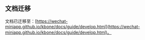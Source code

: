 ## 文档迁移

文档已迁移至：[https://wechat-miniapp.github.io/kbone/docs/guide/develop.html](https://wechat-miniapp.github.io/kbone/docs/guide/develop.html)。
